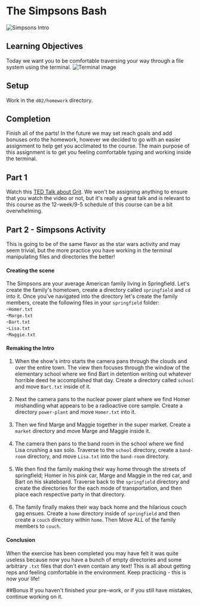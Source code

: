 # The Simpsons Bash

![Simpsons Intro](./simpsons.gif)

## Learning Objectives

Today we want you to be comfortable traversing your way through a file system using the terminal.
![Terminal image](https://camo.githubusercontent.com/a5b3ba816df436e40d059312f25d388836d8890c/687474703a2f2f706978616261792e636f6d2f7374617469632f75706c6f6164732f70686f746f2f323031332f30372f31332f31332f34312f626173682d3136313338325f3634302e706e67)
## Setup
Work in the `d02/homework` directory.


## Completion
Finish all of the parts! In the future we may set reach goals and add bonuses onto the homework, however we decided to go with an easier assignment to help get you acclimated to the course. The main purpose of this assignment is to get you feeling comfortable typing and working inside the terminal.

## Part 1
Watch this [TED Talk about Grit](http://www.ted.com/talks/angela_lee_duckworth_the_key_to_success_grit?language=en). We won't be assigning anything to ensure that you watch the video or not, but it's really a great talk and is relevant to this course as the 12-week/9-5 schedule of this course can be a bit overwhelming.

## Part 2 - Simpsons Activity
This is going to be of the same flavor as the star wars activity and may seem trivial, but the more practice you have working in the terminal manipulating files and directories the better!

#### Creating the scene
The Simpsons are your average American family living in Springfield. Let's create the family's hometown, create a directory called `springfield` and `cd` into it. Once you've navigated into the directory let's create the family members, create the following files in your `springfield` folder:
<br>
-`Homer.txt`<br>
-`Marge.txt`<br>
-`Bart.txt`<br>
-`Lisa.txt`<br>
-`Maggie.txt`<br>

#### Remaking the Intro
1. When the show's intro starts the camera pans through the clouds and over the entire town. The view then focuses through the window of the elementary school where we find Bart in detention writing out whatever horrible deed he accomplished that day. Create a directory called `school` and move `Bart.txt` inside of it.<br><br>
1. Next the camera pans to the nuclear power plant where we find Homer mishandling what appears to be a radioactive core sample. Create a directory `power-plant` and move `Homer.txt` into it.<br><br>
1. Then we find Marge and Maggie together in the super market. Create a `market` directory and move Marge and Maggie inside it.<br><br>
1. The camera then pans to the band room in the school where we find Lisa crushing a sax solo. Traverse to the `school` directory, create a `band-room` directory, and move `Lisa.txt` into the `band-room` directory.<br><br>
1. We then find the family making their way home through the streets of springfield; Homer in his pink car, Marge and Maggie in the red car, and Bart on his skateboard. Traverse back to the `springfield` directory and create the directories for the each mode of transportation, and then place each respective party in that directory.<br><br>
1. The family finally makes their way back home and the hilarious couch gag ensues. Create a `home` directory inside of `springfield` and then create a `couch` directory within `home`. Then Move ALL of the family members to `couch`.

 #### Conclusion
 When the exercise has been completed you may have felt it was quite useless because now you have a bunch of empty directories and some arbitrary `.txt` files that don't even contain any text! This is all about getting reps and feeling comfortable in the environment. Keep practicing - this is now your life!

##Bonus
If you haven't finished your pre-work, or if you still have mistakes, continue working on it.
